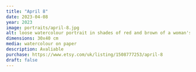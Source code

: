 ```yaml
---
title: "April 8"
date: 2023-04-08
year: 2023
image: portraits/april-8.jpg
alt: loose watercolour portrait in shades of red and brown of a woman's face, pinched and looking down, with strong lighting coming from the left
dimensions: 30x40 cm
media: watercolour on paper
description: Avaliable
purchase: https://www.etsy.com/uk/listing/1508777253/april-8
draft: false
---
```

